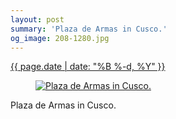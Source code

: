```yaml
---
layout: post
summary: 'Plaza de Armas in Cusco.'
og_image: 208-1280.jpg
---
```


<p>
 <time>
  <a href="/208">
   {{ page.date | date: "%B %-d, %Y" }}
  </a>
 </time>
 <a href="/208">
  <figure data-taken="11/18/2013">
   <img alt="Plaza de Armas in Cusco." sizes="(min-width: 700px) 50vw, calc(100vw - 2rem)" src="{{ site.assets_url }}/208-640.jpg" srcset="{{ site.assets_url }}/208-1280.jpg 1280w, {{ site.assets_url }}/208-960.jpg 960w, {{ site.assets_url }}/208-640.jpg 640w, {{ site.assets_url }}/208-320.jpg 320w"/>
  </figure>
 </a>
 <span>
  Plaza de Armas in Cusco.
 </span>
</p>

